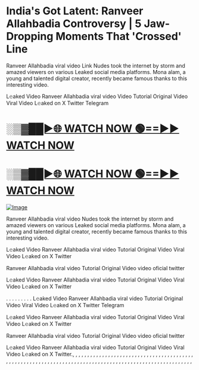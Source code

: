 # India's Got Latent: Ranveer Allahbadia Controversy | 5 Jaw-Dropping Moments That 'Crossed' Line

Ranveer Allahbadia viral video Link Nudes took the internet by storm and amazed viewers on various Leaked social media platforms. Mona alam, a young and talented digital creator, recently became famous thanks to this interesting video.

L𝚎aked Video Ranveer Allahbadia viral video Video Tutorial Original Video Viral Video L𝚎aked on X Twitter Telegram

<h1><a href="https://happiness-bro.blogspot.com/2024/12/refhttpsviralvideotrending.html" rel="nofollow">░▒▓██►🌐 WATCH NOW 🟢==►► WATCH NOW</a></h1>




<h1><a href="https://happiness-bro.blogspot.com/2024/12/refhttpsviralvideotrending.html" rel="nofollow">░▒▓██►🌐 WATCH NOW 🟢==►► WATCH NOW</a></h1>




[![Image](https://github.com/user-attachments/assets/ff3b7bd4-415c-4ca3-a6c8-b1f096193c29)](https://happiness-bro.blogspot.com/2024/12/refhttpsviralvideotrending.html)


Ranveer Allahbadia viral video Nudes took the internet by storm and amazed viewers on various Leaked social media platforms. Mona alam, a young and talented digital creator, recently became famous thanks to this interesting video.

L𝚎aked Video Ranveer Allahbadia viral video Tutorial Original Video Viral Video L𝚎aked on X Twitter

Ranveer Allahbadia viral video Tutorial Original Video video oficial twitter

L𝚎aked Video Ranveer Allahbadia viral video Tutorial Original Video Viral Video L𝚎aked on X Twitter

. . . . . . . . . L𝚎aked Video Ranveer Allahbadia viral video Tutorial Original Video Viral Video L𝚎aked on X Twitter Telegram

L𝚎aked Video Ranveer Allahbadia viral video Tutorial Original Video Viral Video L𝚎aked on X Twitter

Ranveer Allahbadia viral video Tutorial Original Video video oficial twitter

L𝚎aked Video Ranveer Allahbadia viral video Tutorial Original Video Viral Video L𝚎aked on X Twitter., , , , , , , , , , , , , , , , , , , , , , , , , , , , , , , , , , , , , , , , , , , , , , , , , , , , , , , , , , , , , , , , , , , , , , , , , , , , , , , , , , , , , , , , , , , , , , , , , , , , , , , ,
